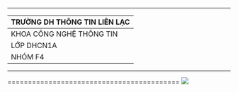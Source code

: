 ﻿******************************************
|      TRƯỜNG DH THÔNG TIN LIÊN LẠC      |	
|----------------------------------------|
|	KHOA CÔNG NGHỆ THÔNG TIN         | 	
|		LỚP DHCN1A		 |	    	
| 		  NHÓM F4		 |	    	
******************************************
==========================================
<img src="https://user-images.githubusercontent.com/27596661/27076640-fd7b344e-5057-11e7-99c2-1fe28632760f.jpg">
